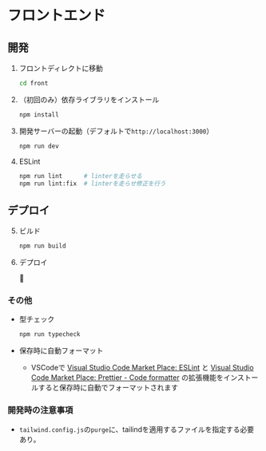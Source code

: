 # フロントエンド

## 開発
1. フロントディレクトに移動
    ```bash
    cd front
    ```

2. （初回のみ）依存ライブラリをインストール
    ```bash
    npm install
    ```

3. 開発サーバーの起動（デフォルトで`http://localhost:3000`）
    ```bash
    npm run dev
    ```

4. ESLint
    ```bash
    npm run lint      # linterを走らせる
    npm run lint:fix  # linterを走らせ修正を行う
    ```

## デプロイ
5. ビルド
    ```bash
    npm run build
    ```

6. デプロイ

    🚧

### その他
- 型チェック
    ```bash
    npm run typecheck
    ```

- 保存時に自動フォーマット
    - VSCodeで [Visual Studio Code Market Place: ESLint](https://marketplace.visualstudio.com/items?itemName=dbaeumer.vscode-eslint) と [Visual Studio Code Market Place: Prettier - Code formatter](https://marketplace.visualstudio.com/items?itemName=esbenp.prettier-vscode) の拡張機能をインストールすると保存時に自動でフォーマットされます

### 開発時の注意事項
- `tailwind.config.js`の`purge`に、tailindを適用するファイルを指定する必要あり。
